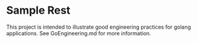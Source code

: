 # Sample Rest

This project is intended to illustrate good engineering practices for golang applications. See GoEngineering.md for more information.

<!-- COMMENTED. FOR FUTURE PR -->
<!-- ### Build, Run, Test
 #### Simple Run
The service can be built and run in one command from the project directory
`> go run ./cmd/petserver`

This starts a server listening on port 4852. The port can be configured using the `-p <port>` flag.
`> go run ./cmd/petserver -p 9412`

#### Build to binary and run
To build a binary, from the project directory, execute the command
`> go build -o build/petserver ./cmd/petserver`

Run the server using
`> ./build/petserver -p 9412`

#### Test
To run unit tests, use the command
`> go test ./...`

The same command can be used to generate a code coverage report using some options
`> go test ` -->
